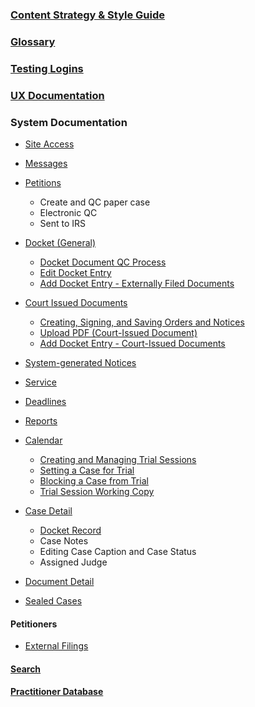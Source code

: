 ### [Content Strategy & Style Guide](./Content-Strategy-&-Style-Guide.md)

### [Glossary](./Glossary.md) 

### [Testing Logins](./Testing-Logins.md)

### [UX Documentation](./UX-Documentation.md)

### System Documentation
* [Site Access](./Site-Access.md)
* [Messages](./Messages.md)
* [Petitions](./Petitions.md)
   * Create and QC paper case
   * Electronic QC
   * Sent to IRS
* [Docket (General)](./Docket-(General).md)
   * [Docket Document QC Process](./Docket-Document-QC-Process.md)
   * [Edit Docket Entry](./Edit-Docket-Record.md)
   * [Add Docket Entry - Externally Filed Documents](./Add-Docket-Entry---Externally-Filed-Documents.md)
* [Court Issued Documents](./Court-Issued-Documents.md)
   * [Creating, Signing, and Saving Orders and Notices](./Creating,-Signing,-and-Saving-Orders-and-Notices.md)   
   * [Upload PDF (Court-Issued Document)](./Upload-PDF-(Court-Issued-Document).md)
   * [Add Docket Entry - Court-Issued Documents](./Add-Docket-Entry---Court-Issued-Documents.md)
* [System-generated Notices](./System-Generated-Notices.md)
* [Service](./Service.md)
* [Deadlines](./Deadlines.md)
* [Reports](./Reports.md)
* [Calendar](./Calendar.md)
  * [Creating and Managing Trial Sessions](./Creating-and-Managing-Trial-Sessions.md)
  * [Setting a Case for Trial](./Setting-a-Case-for-Trial.md)
  * [Blocking a Case from Trial](./Blocking-a-Case-from-Trial.md)
  * [Trial Session Working Copy ](./Trial-Session-Working-Copy.md)

* [Case Detail](./Case-Detail.md)
  * [Docket Record](./Docket-Record.md)
  * Case Notes
  * Editing Case Caption and Case Status
  * Assigned Judge

* [Document Detail](./Document-Detail.md)
* [Sealed Cases](./Sealed-Cases.md)
#### Petitioners
* [External Filings](./External-Filings.md)

#### [Search](./Search.md)

#### [Practitioner Database](./Practitioner-Database.md)
